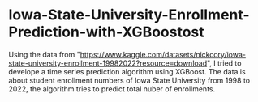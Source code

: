 # Iowa-State-University-Enrollment-Prediction-with-XGBoostost

Using the data from "https://www.kaggle.com/datasets/nickcory/iowa-state-university-enrollment-19982022?resource=download", I tried to develope a time series prediction algorithm using XGBoost. The data is about student enrollment numbers of Iowa State University from 1998 to 2022, the algorithm tries to predict total nuber of enrollments.
